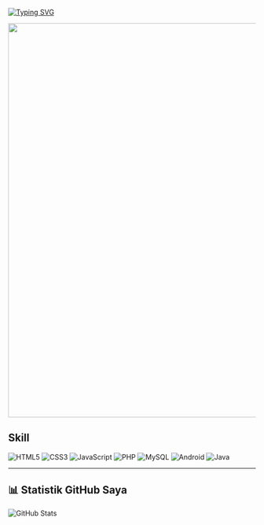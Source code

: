 [![Typing SVG](https://readme-typing-svg.demolab.com?font=Nunito&size=24&pause=1000&color=F7F7F7&width=435&lines=Hi%2C+There+i'm+MUHAMAD+ZULFIKAR+%F0%9F%91%8B%F0%9F%8F%BB)](https://git.io/typing-svg)

<img src="![ezgif com-webp-to-gif-converter](https://github.com/user-attachments/assets/ea25f616-4fc0-480f-8568-ca13ce0966d4)" width="800" />





## Skill

 ![HTML5](https://img.shields.io/badge/HTML5-E34F26?logo=html5&logoColor=white)
 ![CSS3](https://img.shields.io/badge/CSS3-1572B6?logo=css3&logoColor=white)
 ![JavaScript](https://img.shields.io/badge/JavaScript-F7DF1E?logo=javascript&logoColor=black)
 ![PHP](https://img.shields.io/badge/PHP-777BB4?logo=php&logoColor=white)
 ![MySQL](https://img.shields.io/badge/MySQL-4479A1?logo=mysql&logoColor=white)
 ![Android](https://img.shields.io/badge/Android-3DDC84?logo=android&logoColor=white)
 ![Java](https://img.shields.io/badge/Java-007396?logo=java&logoColor=white)

---

## 📊 Statistik GitHub Saya
![GitHub Stats](https://github-readme-stats.vercel.app/api?username=mhmdzulfikar&show_icons=true&theme=radical)
